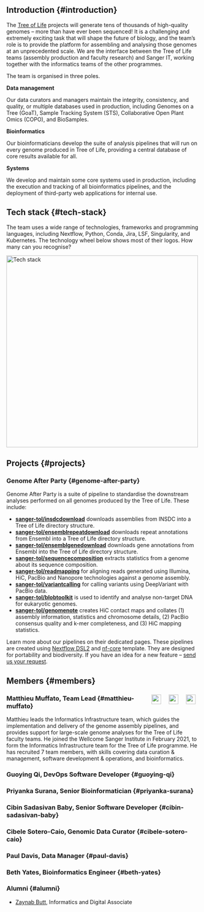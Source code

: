## Introduction {#introduction}

The [Tree of Life](https://www.sanger.ac.uk/programme/tree-of-life/) projects will generate tens of thousands of high-quality genomes – more than have ever been sequenced! It is a challenging and extremely exciting task that will shape the future of biology, and the team’s role is to provide the platform for assembling and analysing those genomes at an unprecedented scale. We are the interface between the Tree of Life teams (assembly production and faculty research) and Sanger IT, working together with the informatics teams of the other programmes.

The team is organised in three poles.

**Data management**

Our data curators and managers maintain the integrity, consistency, and quality, or multiple databases used in production, including Genomes on a Tree (GoaT), Sample Tracking System (STS), Collaborative Open Plant Omics (COPO), and BioSamples.

**Bioinformatics**

Our bioinformaticians develop the suite of analysis pipelines that will run on every genome produced in Tree of Life, providing a central database of core results available for all.

**Systems**

We develop and maintain some core systems used in production, including the execution and tracking of all bioinformatics pipelines, and the deployment of third-party web applications for internal use.

## Tech stack {#tech-stack}

The team uses a wide range of technologies, frameworks and programming languages, including Nextflow, Python, Conda, Jira, LSF, Singularity, and Kubernetes. The technology wheel below shows most of their logos. How many can you recognise?

<img src="https://www.sanger.ac.uk/wp-content/uploads/Informatics-Infrastructure-Technology-wheel-300.png" alt="Tech stack" height=500px>

## Projects {#projects}

### Genome After Party {#genome-after-party}

Genome After Party is a suite of pipeline to standardise the downstream analyses performed on all genomes produced by the Tree of Life. These include:

- **[sanger-tol/insdcdownload](https://pipelines.tol.sanger.ac.uk/insdcdownload)** downloads assemblies from INSDC into a Tree of Life directory structure.
- **[sanger-tol/ensemblrepeatdownload](https://pipelines.tol.sanger.ac.uk/ensemblrepeatdownload)** downloads repeat annotations from Ensembl into a Tree of Life directory structure.
- **[sanger-tol/ensemblgenedownload](https://pipelines.tol.sanger.ac.uk/ensemblgenedownload)** downloads gene annotations from Ensembl into the Tree of Life directory structure.
- **[sanger-tol/sequencecomposition](https://pipelines.tol.sanger.ac.uk/sequencecomposition)** extracts statistics from a genome about its sequence composition.
- **[sanger-tol/readmapping](https://pipelines.tol.sanger.ac.uk/readmapping)** for aligning reads generated using Illumina, HiC, PacBio and Nanopore technologies against a genome assembly.
- **[sanger-tol/variantcalling](https://pipelines.tol.sanger.ac.uk/variantcalling)** for calling variants using DeepVariant with PacBio data.
- **[sanger-tol/blobtoolkit](https://pipelines.tol.sanger.ac.uk/blobtoolkit)** is used to identify and analyse non-target DNA for eukaryotic genomes.
- **[sanger-tol/genomenote](https://pipelines.tol.sanger.ac.uk/genomenote)** creates HiC contact maps and collates (1) assembly information, statistics and chromosome details, (2) PacBio consensus quality and k-mer completeness, and (3) HiC mapping statistics.

Learn more about our pipelines on their dedicated pages. These pipelines are created using [Nextflow DSL2](https://www.nextflow.io) and [nf-core](https://nf-co.re) template. They are designed for portability and biodiversity. If you have an idea for a new feature – [send us your request](https://github.com/sanger-tol/pipelines-website/issues/new?assignees=priyanka-surana&labels=pipeline%2Cenhancement&projects=&template=genome_after_party_feature_request.yaml&title=%5BFeature%5D%3A+).

## Members {#members}

### Matthieu Muffato, Team Lead [<img align="right" hspace="10" src="https://raw.githubusercontent.com/sanger-tol/pipelines-website/main/public_html/assets/img/linkedin.png" height=25px>](https://www.linkedin.com/in/matthieu-muffato/) [<img align="right" hspace="10" src="https://raw.githubusercontent.com/sanger-tol/pipelines-website/main/public_html/assets/img/github.svg" height=25px>](https://github.com/muffato) [<img align="right" hspace="10" src="https://raw.githubusercontent.com/sanger-tol/pipelines-website/main/public_html/assets/img/logo/sanger-tol-logo-tree.png" height=25px>](https://www.sanger.ac.uk/person/muffato-matthieu/) {#matthieu-muffato}

Matthieu leads the Informatics Infrastructure team, which guides the implementation and delivery of the genome assembly pipelines, and provides support for large-scale genome analyses for the Tree of Life faculty teams. He joined the Wellcome Sanger Institute in February 2021, to form the Informatics Infrastructure team for the Tree of Life programme. He has recruited 7 team members, with skills covering data curation & management, software development & operations, and bioinformatics.


### Guoying Qi, DevOps Software Developer {#guoying-qi}



### Priyanka Surana, Senior Bioinformatician {#priyanka-surana}



### Cibin Sadasivan Baby, Senior Software Developer {#cibin-sadasivan-baby}



### Cibele Sotero-Caio, Genomic Data Curator {#cibele-sotero-caio}



### Paul Davis, Data Manager {#paul-davis}



### Beth Yates, Bioinformatics Engineer {#beth-yates}



### Alumni {#alumni}

- [Zaynab Butt](linkedin), Informatics and Digital Associate
